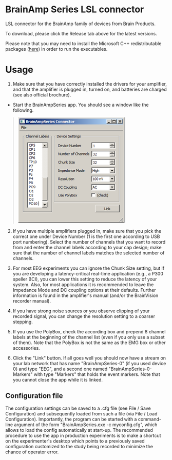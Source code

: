 # BrainAmp Series LSL connector
LSL connector for the BrainAmp family of devices from Brain Products.

To download, please click the Release tab above for the latest versions.

Please note that you may need to install the Microsoft C++ redistributable packages ([here](https://support.microsoft.com/en-us/help/2977003/the-latest-supported-visual-c-downloads)) in order to run the executables.

# Usage

1. Make sure that you have correctly installed the drivers for your amplifier, and that the amplifier is plugged in, turned on, and batteries are charged (see also official brochure).
  * Start the BrainAmpSeries app. You should see a window like the following.
> ![braimampseries.png](braimampseries.png)

2. If you have multiple amplifiers plugged in, make sure that you pick the correct one under Device Number (1 is the first one according to USB port numbering). Select the number of channels that you want to record from and enter the channel labels according to your cap design; make sure that the number of channel labels matches the selected number of channels.

3. For most EEG experiments you can ignore the Chunk Size setting, but if you are developing a latency-critical real-time application (e.g., a P300 speller BCI), you can lower this setting to reduce the latency of your system. Also, for most applications it is recommended to leave the Impedance Mode and DC coupling options at their defaults. Further information is found in the amplifier's manual (and/or the BrainVision recorder manual).

4. If you have strong noise sources or you observe clipping of your recorded signal, you can change the resolution setting to a coarser stepping.

5. If you use the PolyBox, check the according box and prepend 8 channel labels at the beginning of the channel list (even if you only use a subset of them). Note that the PolyBox is not the same as the EMG box or other accessories.

6. Click the "Link" button. If all goes well you should now have a stream on your lab network that has name "BrainAmpSeries-0" (if you used device 0) and type "EEG", and a second one named "BrainAmpSeries-0-Markers" with type "Markers" that holds the event markers. Note that you cannot close the app while it is linked.

## Configuration file

The configuration settings can be saved to a .cfg file (see File / Save Configuration) and subsequently loaded from such a file (via File / Load Configuration). Importantly, the program can be started with a command-line argument of the form "BrainAmpSeries.exe -c myconfig.cfg", which allows to load the config automatically at start-up. The recommended procedure to use the app in production experiments is to make a shortcut on the experimenter's desktop which points to a previously saved configuration customized to the study being recorded to minimize the chance of operator error.


